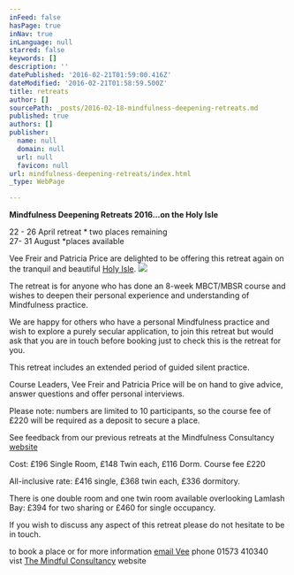 ```yaml
---
inFeed: false
hasPage: true
inNav: true
inLanguage: null
starred: false
keywords: []
description: ''
datePublished: '2016-02-21T01:59:00.416Z'
dateModified: '2016-02-21T01:58:59.500Z'
title: retreats
author: []
sourcePath: _posts/2016-02-18-mindfulness-deepening-retreats.md
published: true
authors: []
publisher:
  name: null
  domain: null
  url: null
  favicon: null
url: mindfulness-deepening-retreats/index.html
_type: WebPage

---
```

**Mindfulness Deepening Retreats 2016...on the Holy Isle**

22 - 26 April retreat \* two places remaining   
27- 31 August \*places available

Vee Freir and Patricia Price are delighted to be offering
this retreat again on the tranquil and beautiful [Holy Isle][0].
![](https://the-grid-user-content.s3-us-west-2.amazonaws.com/5ab00ce3-bc7c-44f1-bc3d-9a8b8c56e3f4.JPG)

The retreat is for anyone who has done an 8-week MBCT/MBSR course and wishes to
deepen their personal experience and understanding of Mindfulness practice. 

We are happy for others who have a personal Mindfulness practice
and wish to explore a purely secular application, to join this retreat but
would ask that you are in touch before booking just to check this is the
retreat for you. 

This retreat includes an extended period of guided silent
practice. 

Course Leaders, Vee Freir and Patricia Price will be on hand to give advice, answer
questions and offer personal interviews. 

Please note: numbers are limited to 10 participants, so the
course fee of £220 will be required as a deposit to secure a place. 

See feedback from our previous retreats at the Mindfulness Consultancy [website ][1]

Cost: £196 Single Room, £148 Twin each, £116 Dorm. Course
fee £220

All-inclusive rate: £416 single, £368 twin each, £336
dormitory. 

There is one double room and one twin room available overlooking Lamlash Bay: £394 for
two sharing or £460 for single occupancy.

If you wish to discuss any aspect of this retreat please do not hesitate to be in touch. 

to book a place or for more information [email Vee][2] phone  01573 410340  
vist [The Mindful Consultancy][3] website

[0]: https://en.wikipedia.org/wiki/Holy_Isle,_Firth_of_Clyde
[1]: http://www.themindfulconsultancy.co.uk/
[2]: v.freir@gmail.com
[3]: www.themindfulconsultancy.co.uk